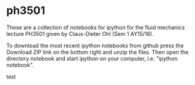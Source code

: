 # ph3501
These are a collection of notebooks for ipython for the fluid mechanics lecture PH3501 given by Claus-Dieter Ohl (Sem 1 AY15/16).

To download the most recent ipython notebooks from github press the Download ZIP link on the bottom right and unzip the files.
Then open the directory notebook and start ipython on your computer, i.e. "ipython notebook".

test